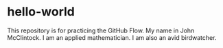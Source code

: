 # hello-world
This repository is for practicing the GitHub Flow.
My name in John McClintock. I am an applied mathematician. 
I am also an avid birdwatcher.
